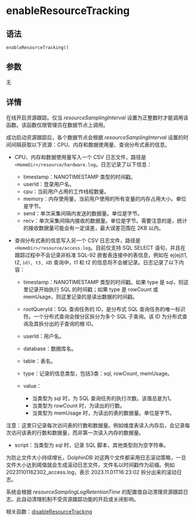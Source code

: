 # enableResourceTracking

## 语法

`enableResourceTracking()`

## 参数

无

## 详情

在线开启资源跟踪。仅当 *resourceSamplingInterval* 设置为正整数时才能调用该函数。该函数仅限管理员在数据节点上调用。

成功启动资源跟踪后，各个数据节点会根据 *resourceSamplingInterval*
设置的时间间隔获取以下资源：CPU、内存和数据使用量、查询分布式表的信息。

* CPU、内存和数据使用量写入一个 CSV 日志文件，路径是
  `<HomeDir>/resource/hardware.log`。日志记录了以下信息：

  + timestamp：NANOTIMESTAMP 类型的时间戳。
  + userId：登录用户名。
  + cpu：当前用户占用的工作线程数量。
  + memory：内存使用量，当前用户使用的所有变量的内存占用大小。单位是字节。
  + send：单次采集间隔内发送的数据量。单位是字节。
  + recv：单次采集间隔内接收的数据量。单位是字节。需要注意的是，统计的接收数据量可能会有一定误差，最大误差范围在 2KB 以内。
* 查询分布式表的信息写入另一个 CSV
  日志文件，路径是`<HomeDir>/resource/access.log`。目前仅支持 SQL SELECT
  语句，并且在跟踪过程中不会记录非标准 SQL-92 嵌套表连接中的表信息，例如在 ej(ej(t1, t2, `id), t3, `id) 查询中，t1
  和 t2 的信息将不会被记录。日志记录了以下内容：

  + timestamp：NANOTIMESTAMP 类型的时间戳。如果 type 是 sql，则这里记录开始执行 SQL 的时间戳；如果
    type 是 rowCount 或 memUsage，则这里记录的是读出数据的时间戳。
  + rootQueryId：SQL 查询任务的 ID，是分布式 SQL 查询任务的唯一标识符。一个分布式查询会按分区拆分为多个 SQL
    子查询。该 ID 为分布式查询及其拆分出的子查询的根 ID。
  + userId：用户名。
  + database：数据库名。
  + table：表名。
  + type：记录的信息类型，包括3类：sql, rowCount, memUsage。
  + value：

    - 当类型为 sql 时，为 SQL 查询任务的执行次数。该值总是为1。
    - 当类型为 rowCount 时，为读出的行数。
    - 当类型为 memUsage 时，为读出的表的数据量。单位是字节。

注意：这里只记录每次访问表的行数和数据量。例如维度表读入内存后，会记录每次访问该表的行数和数据量，而非第一次读入内存的数据量。

* script：当类型为 sql 时，记录 SQL 脚本，其他类型则为空字符串。

为防止文件大小持续增长，DolphinDB
对这两个文件都采用日志滚动策略，一旦文件大小达到阈值就会生成滚动日志文件。文件名以时间戳作为前缀。例如20231101162302\_access.log，表示
2023.11.01T16:23:02 拆分出来的滚动日志。

系统会根据 *resourceSamplingLogRetentionTime*
的配置值自动清理资源跟踪日志。此自动清理机制不受资源跟踪功能的开启或关闭影响。

相关函数：[disableResourceTracking](../d/disableresourcetracking.html)


